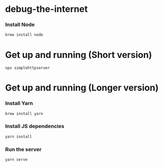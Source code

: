 # debug-the-internet

### Install Node
```sh
brew install node
```

# Get up and running (Short version)
```sh
npx simplehttpserver
```

# Get up and running (Longer version)

### Install Yarn
```sh
brew install yarn
```

### Install JS dependencies
```sh
yarn install
```

### Run the server
```sh
yarn serve
```
